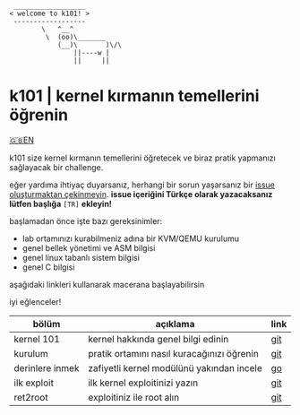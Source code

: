 ```
 __________________
< welcome to k101! >
 ------------------
        \   ^__^
         \  (oo)\_______
            (__)\       )\/\
                ||----w |
                ||     ||
```
# k101 | kernel kırmanın temellerini öğrenin 
[🇬🇧EN](../../README.md)

k101 size kernel kırmanın temellerini öğretecek 
ve biraz pratik yapmanızı sağlayacak bir challenge.

eğer yardıma ihtiyaç duyarsanız, herhangi bir sorun yaşarsanız
bir [issue oluşturmaktan çekinmeyin](https://github.com/ngn13/k101/issues).
**issue içeriğini Türkçe olarak yazacaksanız lütfen başlığa** `[TR]` **ekleyin!**

başlamadan önce işte bazı gereksinimler:
- lab ortamınızı kurabilmeniz adına bir KVM/QEMU kurulumu
- genel bellek yönetimi ve ASM bilgisi
- genel linux tabanlı sistem bilgisi
- genel C bilgisi

aşağıdaki linkleri kullanarak macerana başlayabilirsin

iyi eğlenceler!

bölüm | açıklama | link
--- | --- | --- 
kernel 101 | kernel hakkında genel bilgi edinin | [git](kernel.md)
kurulum | pratik ortamını nasıl kuracağınızı öğrenin | [git](setup.md)
derinlere inmek | zafiyetli kernel modülünü yakından incele | [go](deeper.md)
ilk exploit | ilk kernel exploitinizi yazın | [git](first.md)
ret2root | exploitiniz ile root alın | [git](ret2root.md)
